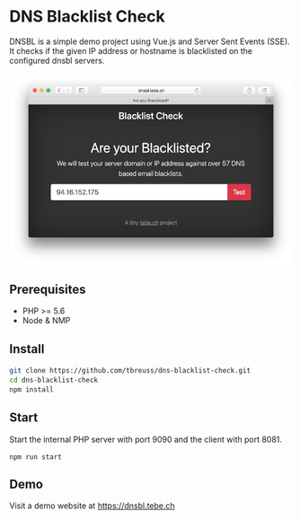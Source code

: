 # DNS Blacklist Check

DNSBL is a simple demo project using Vue.js and Server Sent Events (SSE).
It checks if the given IP address or hostname is blacklisted on the configured dnsbl servers.

![Screenshot](screenshot.png)

## Prerequisites

- PHP >= 5.6
- Node & NMP

## Install

~~~bash
git clone https://github.com/tbreuss/dns-blacklist-check.git
cd dns-blacklist-check
npm install
~~~

## Start

Start the internal PHP server with port 9090 and the client with port 8081.

~~~
npm run start
~~~

## Demo

Visit a demo website at <https://dnsbl.tebe.ch>
